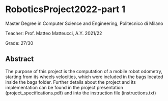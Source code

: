 # RoboticsProject2022-part 1

Master Degree in Computer Science and Engineering, Politecnico di Milano

Teacher: Prof. Matteo Matteucci, A.Y. 2021/22

Grade: 27/30

## Abstract
The purpose of this project is the computation of a mobile robot odometry, starting from its wheels velocities, which were included in the bags located inside the bags folder. Further details about the project and its implementation can be found in the
project presentation (project_specifications.pdf) and into the instruction file (instructions.txt)
